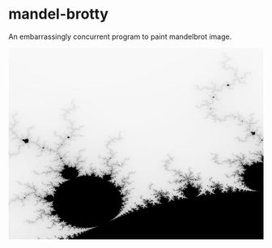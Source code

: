 # mandel-brotty
An embarrassingly concurrent program to paint mandelbrot image.

![Mandelbrot](https://github.com/ChinmayMoghe/mandel-brotty/blob/main/mandel.png?raw=true)

